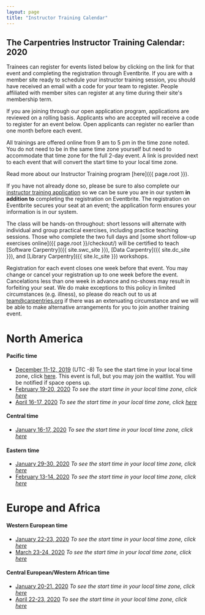 ```yaml
---
layout: page
title: "Instructor Training Calendar"
---
```



## The Carpentries Instructor Training Calendar: 2020

Trainees can register for events listed below by clicking on the link for that event and completing the registration through Eventbrite.  If you are with a member site ready to schedule your instructor training session, you should have received an email with a code for your team to register. People affiliated with member sites can register at any time during their site's membership term.

If you are joining through our open application program, applications are reviewed on a rolling basis.  Applicants who are accepted will receive a code to register for an event below.  Open applicants can register no earlier than one month before each event.

All trainings are offered online from 9 am to 5 pm in the time zone noted.  You do not need to be in the same time zone yourself but need to accommodate that time zone for the full 2-day event. A link is provided next to each event that will convert the start time to your local time zone.

Read more about our Instructor Training program [here]({{ page.root }}).

If you have not already done so, please be sure to also complete our [instructor training application](https://amy.carpentries.org/forms/request_training/) so we can be sure you are in our system **in addition to** completing the registration on Eventbrite. The registration on Eventbrite secures your seat at an event; the application form ensures your information is in our system.    

The class will be hands-on throughout:
short lessons will alternate with individual and group practical exercises,
including practice teaching sessions.
Those who complete the two full days
and [some short follow-up exercises online]({{ page.root }}/checkout/)
will be certified to teach [Software Carpentry]({{ site.swc_site }}), [Data Carpentry]({{ site.dc_site }}), and [Library Carpentry]({{ site.lc_site }}) workshops.

Registration for each event closes one week before that event. You may change or cancel your registration up to one week before the event. Cancelations less than one week in advance and no-shows may result in forfeiting your seat.  We do make exceptions to this policy in limited circumstances (e.g. illness), so please do reach out to us at [team@carpentries.org](mailto:team@carpentries.org) if there was an extenuating circumstance and we will be able to make alternative arrangements for you to join another training event.

# North America

#### Pacific time
* [December 11-12, 2019](https://www.eventbrite.com/e/online-instructor-training-december-11-12-2019-n-america-pacific-time-tickets-65407937903) (UTC -8)  To see the start time in your local time zone, click [here](https://www.timeanddate.com/worldclock/fixedtime.html?msg=Instructor+Training+2019-12-11-ttt-PST&iso=20191211T09&p1=137).  This event is full, but you may join the waitlist. You will be notified if space opens up.
* [February 19-20, 2020](https://www.eventbrite.com/e/online-instructor-training-february-19-20-2020-n-america-pacific-time-tickets-83636510053) *To see the start time in your local time zone, click [here](https://www.timeanddate.com/worldclock/fixedtime.html?msg=Instructor+Training+2020-02-19-PST&iso=20200219T09&p1=137&ah=8)*
* [April 16-17, 2020](https://www.eventbrite.com/e/online-instructor-training-april-16-17-2020-n-america-pacific-time-tickets-83638497999) *To see the start time in your local time zone, click [here](https://www.timeanddate.com/worldclock/fixedtime.html?msg=Instructor+Training+2020-04-16-PST&iso=20200416T09&p1=137&ah=8)*

#### Central time
* [January 16-17, 2020](https://www.eventbrite.com/e/online-instructor-training-january-16-17-2020-n-america-central-time-tickets-83631003583) *To see the start time in your local time zone, click [here](https://www.timeanddate.com/worldclock/fixedtime.html?msg=Instructor+Training+2020-01-16-CST&iso=20200116T09&p1=64&ah=8)*

#### Eastern time
* [January 29-30, 2020](https://www.eventbrite.com/e/online-instructor-training-january-29-30-n-america-eastern-time-tickets-83631408795) *To see the start time in your local time zone, click [here]()*
* [February 13-14, 2020](https://www.eventbrite.com/e/online-instructor-training-february-13-14-2020-n-america-eastern-time-tickets-83631422837) *To see the start time in your local time zone, click [here](https://www.timeanddate.com/worldclock/fixedtime.html?msg=Instructor+Training%2C+2020-02-13-EST&iso=20200213T09&p1=179&ah=8)*

# Europe and Africa

#### Western European time

* [January 22-23, 2020](https://www.eventbrite.com/e/online-instructor-training-january-22-23-greenwich-mean-time-tickets-83631296459) *To see the start time in your local time zone, click [here](https://www.timeanddate.com/worldclock/fixedtime.html?msg=Instructor+Training+2020-01-22-GMT&iso=20200122T09&p1=136&ah=8)*
* [March 23-24, 2020](https://www.eventbrite.com/e/online-instructor-training-march-23-24-2020-greenwich-mean-time-tickets-83637691587) *To see the start time in your local time zone, click [here](https://www.timeanddate.com/worldclock/fixedtime.html?msg=Instructor+Training%2C+2020-03-22-GMT&iso=20200323T09&p1=136&ah=8)*

#### Central European/Western African time

* [January 20-21, 2020](https://www.eventbrite.com/e/online-instructor-training-january-20-21-2020-central-european-time-tickets-83631264363) *To see the start time in your local time zone, click [here](https://www.timeanddate.com/worldclock/fixedtime.html?msg=Instructor+Training%2C+2020-01-20-CEST&iso=20200120T09&p1=195&ah=8)*
* [April 22-23, 2020](https://www.eventbrite.com/e/online-instructor-training-april-22-23-2020-central-european-time-tickets-83638889169) *To see the start time in your local time zone, click [here](https://www.timeanddate.com/worldclock/fixedtime.html?msg=Instructor+Training%2C+2020-04-22-CET&iso=20200422T09&p1=195&ah=8)*

